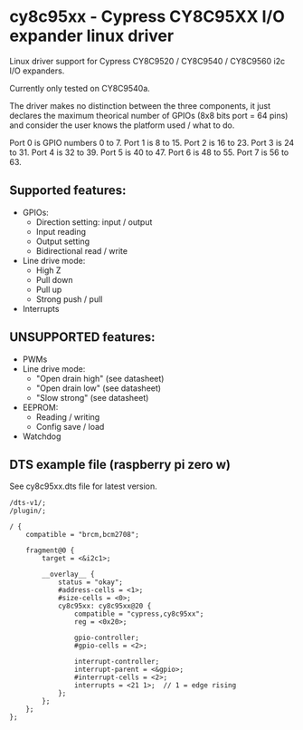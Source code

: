 # cy8c95xx - Cypress CY8C95XX I/O expander linux driver

Linux driver support for Cypress CY8C9520 / CY8C9540 / CY8C9560 i2c I/O expanders.

Currently only tested on CY8C9540a.


The driver makes no distinction between the three components, it just declares the maximum theorical number of GPIOs (8x8 bits port = 64 pins) and consider the user knows the platform used / what to do.

Port 0 is GPIO numbers 0 to 7.
Port 1 is 8 to 15.
Port 2 is 16 to 23.
Port 3 is 24 to 31.
Port 4 is 32 to 39.
Port 5 is 40 to 47.
Port 6 is 48 to 55.
Port 7 is 56 to 63.


## Supported features:
  - GPIOs:
    - Direction setting: input / output
    - Input reading
    - Output setting
    - Bidirectional read / write
  - Line drive mode:
    - High Z
    - Pull down
    - Pull up
    - Strong push / pull
  - Interrupts
    
    
## UNSUPPORTED features:
  - PWMs
  - Line drive mode:
    - "Open drain high" (see datasheet)
    - "Open drain low" (see datasheet)
    - "Slow strong" (see datasheet)
  - EEPROM: 
    - Reading / writing
    - Config save / load
  - Watchdog
  
## DTS example file (raspberry pi zero w)

See cy8c95xx.dts file for latest version. 

  
```
/dts-v1/;
/plugin/;

/ {
	compatible = "brcm,bcm2708";
	
	fragment@0 {
		target = <&i2c1>;

		__overlay__ {
			status = "okay";
			#address-cells = <1>;
			#size-cells = <0>;
			cy8c95xx: cy8c95xx@20 {
				compatible = "cypress,cy8c95xx";
				reg = <0x20>;
        
				gpio-controller;
				#gpio-cells = <2>;
        
				interrupt-controller;
				interrupt-parent = <&gpio>;
				#interrupt-cells = <2>;
				interrupts = <21 1>;  // 1 = edge rising
			};
		};
	};
};
```
